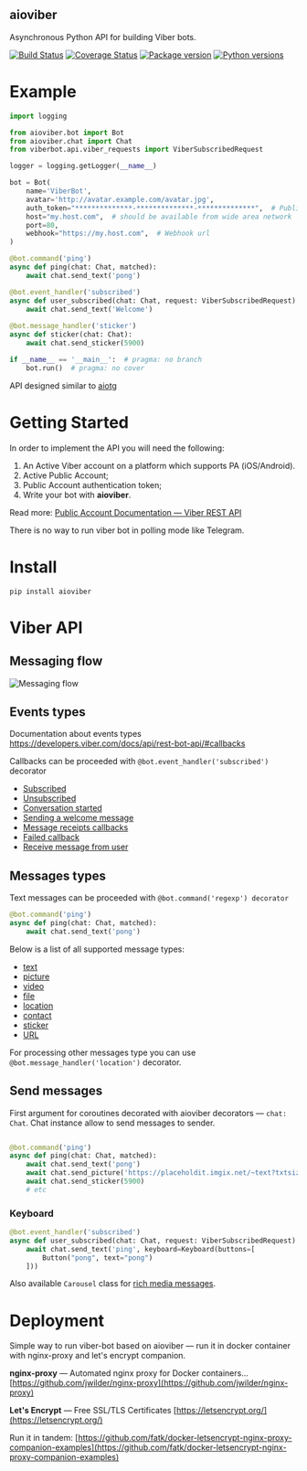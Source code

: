 aioviber
--------

Asynchronous Python API for building Viber bots.

[![Build Status](https://api.travis-ci.org/nonamenix/aioviber.svg)](https://travis-ci.org/nonamenix/aioviber)
[![Coverage Status](https://coveralls.io/repos/github/nonamenix/aioviber/badge.svg)](https://coveralls.io/github/nonamenix/aioviber)
[![Package version](https://badge.fury.io/py/aioviber.svg)](https://pypi.python.org/pypi/aioviber)
[![Python versions](https://img.shields.io/badge/python-3.5%2C%203.6-blue.svg)](https://www.python.org/doc/versions/)


# Example

```python
import logging 

from aioviber.bot import Bot
from aioviber.chat import Chat
from viberbot.api.viber_requests import ViberSubscribedRequest

logger = logging.getLogger(__name__)

bot = Bot(
    name='ViberBot',
    avatar='http://avatar.example.com/avatar.jpg',
    auth_token="**************-**************-**************",  # Public account auth token
    host="my.host.com",  # should be available from wide area network
    port=80,
    webhook="https://my.host.com",  # Webhook url
)

@bot.command('ping')
async def ping(chat: Chat, matched):
    await chat.send_text('pong')

@bot.event_handler('subscribed')
async def user_subscribed(chat: Chat, request: ViberSubscribedRequest):
    await chat.send_text('Welcome')    
    
@bot.message_handler('sticker')
async def sticker(chat: Chat):
    await chat.send_sticker(5900)

if __name__ == '__main__':  # pragma: no branch
    bot.run()  # pragma: no cover

```

API designed similar to [aiotg](https://github.com/szastupov/aiotg)


# Getting Started

In order to implement the API you will need the following:
1. An Active Viber account on a platform which supports PA (iOS/Android).
2. Active Public Account;
3. Public Account authentication token;
4. Write your bot with **aioviber**.

Read more: [Public Account Documentation — Viber REST API](https://developers.viber.com/docs/api/rest-bot-api/#getting-started)

There is no way to run viber bot in polling mode like Telegram.

# Install

```
pip install aioviber
```

# Viber API

## Messaging flow

![Messaging flow](https://developers.viber.com/docs/img/send_and_receive_message_flow.png)

## Events types

Documentation about events types https://developers.viber.com/docs/api/rest-bot-api/#callbacks

Callbacks can be proceeded with `@bot.event_handler('subscribed')` decorator

* [Subscribed](https://developers.viber.com/docs/api/rest-bot-api/#subscribed)
* [Unsubscribed](https://developers.viber.com/docs/api/rest-bot-api/#unsubscribed)
* [Conversation started](https://developers.viber.com/docs/api/rest-bot-api/#conversation-started)
* [Sending a welcome message](https://developers.viber.com/docs/api/rest-bot-api/#welcome-message-flow)
* [Message receipts callbacks](https://developers.viber.com/docs/api/rest-bot-api/#message-receipts-callbacks)
* [Failed callback](https://developers.viber.com/docs/api/rest-bot-api/#failed-callback)
* [Receive message from user](https://developers.viber.com/docs/api/rest-bot-api/#receive-message-from-user)

## Messages types

Text messages can be proceeded with `@bot.command('regexp') decorator`

```python
@bot.command('ping')
async def ping(chat: Chat, matched):
    await chat.send_text('pong')
```

Below is a list of all supported message types:

* [text](https://developers.viber.com/docs/api/rest-bot-api/#text-message)
* [picture](https://developers.viber.com/docs/api/rest-bot-api/#picture-message)
* [video](https://developers.viber.com/docs/api/rest-bot-api/#video-message)
* [file](https://developers.viber.com/docs/api/rest-bot-api/#file-message)
* [location](https://developers.viber.com/docs/api/rest-bot-api/#location-message)
* [contact](https://developers.viber.com/docs/api/rest-bot-api/#contact-message)
* [sticker](https://developers.viber.com/docs/api/rest-bot-api/#sticker-message)
* [URL](https://developers.viber.com/docs/api/rest-bot-api/#resource-url-2)

For processing other messages type you can use `@bot.message_handler('location')` decorator.
 
## Send messages

First argument for coroutines decorated with aioviber decorators — `chat: Chat`. Chat instance allow to send messages 
to sender.

```python

@bot.command('ping')
async def ping(chat: Chat, matched):
    await chat.send_text('pong')
    await chat.send_picture('https://placeholdit.imgix.net/~text?txtsize=33&txt=350%C3%97150&w=350&h=150')
    await chat.send_sticker(5900)
    # etc
```

### Keyboard

```python
@bot.event_handler('subscribed')
async def user_subscribed(chat: Chat, request: ViberSubscribedRequest):
    await chat.send_text('ping', keyboard=Keyboard(buttons=[
        Button("pong", text="pong")
    ]))
```

Also available `Carousel` class for [rich media messages](https://developers.viber.com/docs/api/rest-bot-api/#carousel-content-message).

# Deployment 

Simple way to run viber-bot based on aioviber — run it in docker container with nginx-proxy and let's encrypt companion.
  
**nginx-proxy** — Automated nginx proxy for Docker containers... [https://github.com/jwilder/nginx-proxy](https://github.com/jwilder/nginx-proxy)

**Let's Encrypt** — Free SSL/TLS Certificates [https://letsencrypt.org/](https://letsencrypt.org/)

Run it in tandem: [https://github.com/fatk/docker-letsencrypt-nginx-proxy-companion-examples](https://github.com/fatk/docker-letsencrypt-nginx-proxy-companion-examples)